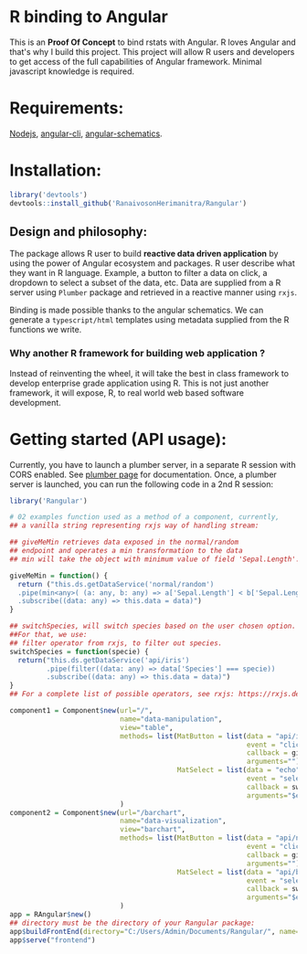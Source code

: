# R binding to Angular
This is an **Proof Of Concept** to bind rstats with Angular. R loves Angular and that's why I build this project.
This project will allow R users and developers to get access of the full capabilities of Angular framework. Minimal javascript knowledge is required.

# Requirements:

[Nodejs](https://nodejs.org/en/download/), [angular-cli](https://angular.io/cli), [angular-schematics](https://blog.angular.io/schematics-an-introduction-dc1dfbc2a2b2).

# Installation:

```r
library('devtools')
devtools::install_github('RanaivosonHerimanitra/Rangular')
```


## Design and philosophy:

The package allows R user to build **reactive data driven application** by using the power of Angular ecosystem and packages. R user describe what they want in R language. Example, a button to filter a data on click, a dropdown to select a subset of the data, etc. Data are supplied from a R server using `Plumber` package and retrieved in a reactive manner using `rxjs`.

Binding is made possible thanks to the angular schematics.  We can generate a `typescript/html` templates using metadata supplied from the R functions we write.

### Why another R framework for building web application ?

Instead of reinventing the wheel, it will take the best in class framework to develop enterprise grade application using R. 
This is not just another framework, it will expose, R, to real world web based software development.

# Getting started (API usage):

Currently, you have to launch a plumber server, in a separate R session with CORS enabled. See [plumber page](https://www.rplumber.io/) for documentation. Once, a plumber server is launched, you can run the following code in a 2nd R session:

```r
library('Rangular')

# 02 examples function used as a method of a component, currently, 
## a vanilla string representing rxjs way of handling stream:

## giveMeMin retrieves data exposed in the normal/random 
## endpoint and operates a min transformation to the data
## min will take the object with minimum value of field 'Sepal.Length'.

giveMeMin = function() {
  return ("this.ds.getDataService('normal/random')
  .pipe(min<any>( (a: any, b: any) => a['Sepal.Length'] < b['Sepal.Length'] ? -1 : 1))
  .subscribe((data: any) => this.data = data)")
}

## switchSpecies, will switch species based on the user chosen option. 
##For that, we use:
## filter operator from rxjs, to filter out species.
switchSpecies = function(specie) {
  return("this.ds.getDataService('api/iris')
         .pipe(filter((data: any) => data['Species'] === specie))
         .subscribe((data: any) => this.data = data)")
}
## For a complete list of possible operators, see rxjs: https://rxjs.dev/api/operators

component1 = Component$new(url="/",
                           name="data-manipulation",
                           view="table",
                           methods= list(MatButton = list(data = "api/iris", 
                                                          event = "click",
                                                          callback = giveMeMin, 
                                                          arguments=""),
                                         MatSelect = list(data = "echo", 
                                                          event = "selectionChange",
                                                          callback = switchSpecies, 
                                                          arguments="$event"))
                           )
component2 = Component$new(url="/barchart",
                           name="data-visualization",
                           view="barchart",
                           methods= list(MatButton = list(data = "api/normal/random", 
                                                          event = "click",
                                                          callback = giveMeMin, 
                                                          arguments=""),
                                         MatSelect = list(data = "api/binomial/random", 
                                                          event = "selectionChange",
                                                          callback = switchSpecies, 
                                                          arguments="$event"))
                           )
app = RAngular$new()
## directory must be the directory of your Rangular package:
app$buildFrontEnd(directory="C:/Users/Admin/Documents/Rangular/", name="frontend", components= list(component1, component2))
app$serve("frontend")
```